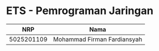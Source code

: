 # ETS - Pemrograman Jaringan

| **NRP** | **Nama** | 
| ----------- | -------- |
| 5025201109 | Mohammad Firman Fardiansyah |
